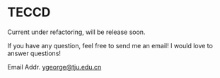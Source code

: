 # TECCD

Current under refactoring, will be release soon.

If you have any question, feel free to send me an email! I would love to answer questions!

Email Addr. ygeorge@tju.edu.cn
